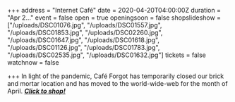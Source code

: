 +++
address = "Internet Café"
date = 2020-04-20T04:00:00Z
duration = "Apr 2..."
event = false
open = true
openingsoon = false
shopslideshow = ["/uploads/DSC01076.jpg", "/uploads/DSC01557.jpg", "/uploads/DSC01853.jpg", "/uploads/DSC02260.jpg", "/uploads/DSC01647.jpg", "/uploads/DSC01618.jpg", "/uploads/DSC01126.jpg", "/uploads/DSC01783.jpg", "/uploads/DSC02535.jpg", "/uploads/DSC01632.jpg"]
tickets = false
watchnow = false

+++
In light of the pandemic, Café Forgot has temporarily closed our brick and mortar location and has moved to the world-wide-web for the month of April. [**_Click to shop!_**](https://shop.cafeforgot.com/ "Click to shop")